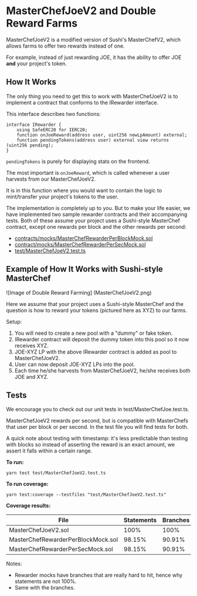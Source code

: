 # MasterChefJoeV2 and Double Reward Farms

MasterChefJoeV2 is a modified version of Sushi's MasterChefV2, which allows farms to offer two rewards instead of one.

For example, instead of just rewarding JOE, it has the ability to offer JOE **and** your project's token.

## How It Works

The only thing you need to get this to work with MasterChefJoeV2 is to implement a contract that conforms to the IRewarder interface.

This interface describes two functions:

```sol
interface IRewarder {
    using SafeERC20 for IERC20;
    function onJoeReward(address user, uint256 newLpAmount) external;
    function pendingTokens(address user) external view returns (uint256 pending);
}
```

`pendingTokens` is purely for displaying stats on the frontend. 

The most important is `onJoeReward`, which is called whenever a user harvests from our MasterChefJoeV2.

It is in this function where you would want to contain the logic to mint/transfer your project's tokens to the user. 

The implementation is completely up to you. But to make your life easier, we have implemented two sample rewarder contracts and their accompanying tests.
Both of these assume your project uses a Sushi-style MasterChef contract, except one rewards per block and the other rewards per second:
- [contracts/mocks/MasterChefRewarderPerBlockMock.sol](contracts/mocks/MasterChefRewarderPerBlockMock.sol)
- [contract/mocks/MasterChefRewarderPerSecMock.sol](contract/mocks/MasterChefRewarderPerSecMock.sol)
- [test/MasterChefJoeV2.test.ts](test/MasterChefJoeV2.test.ts)

## Example of How It Works with Sushi-style MasterChef

![Image of Double Reward Farming]
(MasterChefJoeV2.png)

Here we assume that your project uses a Sushi-style MasterChef and the question is how to reward your tokens (pictured here as XYZ) to our farms.

Setup:
1. You will need to create a new pool with a "dummy" or fake token. 
2. IRewarder contract will deposit the dummy token into this pool so it now receives XYZ.
3. JOE-XYZ LP with the above IRewarder contract is added as pool to MasterChefJoeV2.
4. User can now deposit JOE-XYZ LPs into the pool.
5. Each time he/she harvests from MasterChefJoeV2, he/she receives both JOE and XYZ.

## Tests

We encourage you to check out our unit tests in test/MasterChefJoe.test.ts.

MasterChefJoeV2 rewards per second, but is compatible with MasterChefs that user per block or per second. In the test file you will find tests for both.

A quick note about testing with timestamp: it's less predictable than testing with blocks so instead of asserting the reward is an exact amount, we assert it falls within a certain range.

**To run:** 
```
yarn test test/MasterChefJoeV2.test.ts
```

**To run coverage:** 
```
yarn test:coverage --testfiles "test/MasterChefJoeV2.test.ts"
```

**Coverage results:**

File | Statements | Branches
--- | --- | ---
MasterChefJoeV2.sol | 100% | 100%
MasterChefRewarderPerBlockMock.sol | 98.15% | 90.91%
MasterChefRewarderPerSecMock.sol | 98.15% | 90.91%

Notes:
- Rewarder mocks have branches that are really hard to hit, hence why statements are not 100%.
- Same with the branches.
